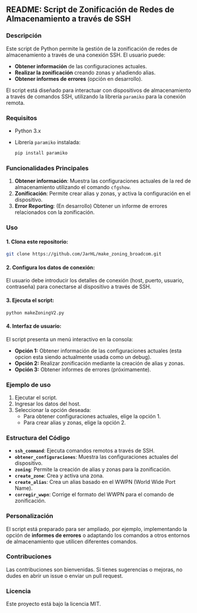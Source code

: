 ## README: Script de Zonificación de Redes de Almacenamiento a través de SSH

### Descripción

Este script de Python permite la gestión de la zonificación de redes de almacenamiento a través de una conexión SSH. El usuario puede:

- **Obtener información** de las configuraciones actuales.
- **Realizar la zonificación** creando zonas y añadiendo alias.
- **Obtener informes de errores** (opción en desarrollo).

El script está diseñado para interactuar con dispositivos de almacenamiento a través de comandos SSH, utilizando la librería `paramiko` para la conexión remota.

### Requisitos

- Python 3.x
- Librería `paramiko` instalada:

  ```bash
  pip install paramiko
  ```

### Funcionalidades Principales

1. **Obtener información**: Muestra las configuraciones actuales de la red de almacenamiento utilizando el comando `cfgshow`.
2. **Zonificación**: Permite crear alias y zonas, y activa la configuración en el dispositivo.
3. **Error Reporting**: (En desarrollo) Obtener un informe de errores relacionados con la zonificación.

### Uso

#### 1. Clona este repositorio:
```bash
git clone https://github.com/JarHL/make_zoning_broadcom.git
```

#### 2. Configura los datos de conexión:
El usuario debe introducir los detalles de conexión (host, puerto, usuario, contraseña) para conectarse al dispositivo a través de SSH.

#### 3. Ejecuta el script:
```bash
python makeZoningV2.py
```

#### 4. Interfaz de usuario:
El script presenta un menú interactivo en la consola:
- **Opción 1:** Obtener información de las configuraciones actuales (esta opcion esta siendo actualmente usada como un debug).
- **Opción 2:** Realizar zonificación mediante la creación de alias y zonas.
- **Opción 3:** Obtener informes de errores (próximamente).

### Ejemplo de uso

1. Ejecutar el script.
2. Ingresar los datos del host.
3. Seleccionar la opción deseada:
   - Para obtener configuraciones actuales, elige la opción 1.
   - Para crear alias y zonas, elige la opción 2.

### Estructura del Código

- **`ssh_command`**: Ejecuta comandos remotos a través de SSH.
- **`obtener_configuraciones`**: Muestra las configuraciones actuales del dispositivo.
- **`zoning`**: Permite la creación de alias y zonas para la zonificación.
- **`create_zone`**: Crea y activa una zona.
- **`create_alias`**: Crea un alias basado en el WWPN (World Wide Port Name).
- **`corregir_wwpn`**: Corrige el formato del WWPN para el comando de zonificación.
  
### Personalización

El script está preparado para ser ampliado, por ejemplo, implementando la opción de **informes de errores** o adaptando los comandos a otros entornos de almacenamiento que utilicen diferentes comandos.

### Contribuciones

Las contribuciones son bienvenidas. Si tienes sugerencias o mejoras, no dudes en abrir un issue o enviar un pull request.

### Licencia

Este proyecto está bajo la licencia MIT.
